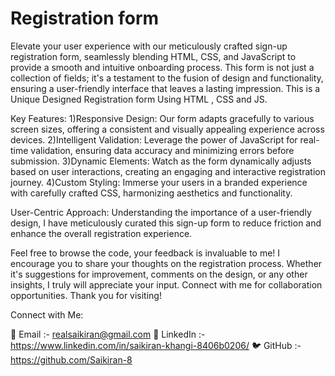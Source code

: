 # Registration form 
Elevate your user experience with our meticulously crafted sign-up registration form, seamlessly blending HTML, CSS, and JavaScript to provide a smooth and intuitive onboarding process. This form is not just a collection of fields; it's a testament to the fusion of design and functionality, ensuring a user-friendly interface that leaves a lasting impression.
This is a Unique Designed Registration form Using HTML , CSS and JS. 

Key Features:
1)Responsive Design: Our form adapts gracefully to various screen sizes, offering a consistent and visually appealing experience across devices.
2)Intelligent Validation: Leverage the power of JavaScript for real-time validation, ensuring data accuracy and minimizing errors before submission.
3)Dynamic Elements: Watch as the form dynamically adjusts based on user interactions, creating an engaging and interactive registration journey.
4)Custom Styling: Immerse your users in a branded experience with carefully crafted CSS, harmonizing aesthetics and functionality.

User-Centric Approach:
Understanding the importance of a user-friendly design, I have meticulously curated this sign-up form to reduce friction and enhance the overall registration experience.

Feel free to browse the code, your feedback is invaluable to me! I encourage you to share your thoughts on the registration process. Whether it's suggestions for improvement, comments on the design, or any other insights, I truly will appreciate your input.
Connect with me for collaboration opportunities. 
Thank you for visiting!

Connect with Me:

📧 Email :- realsaikiran@gmail.com 
🔗 LinkedIn :- https://www.linkedin.com/in/saikiran-khangi-8406b0206/
🐦 GitHub :- https://github.com/Saikiran-8
